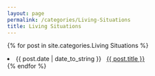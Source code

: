 ```yaml
---
layout: page
permalink: /categories/Living-Situations
title: Living Situations
---
```


{% for post in site.categories.Living Situations %}
 <li><span>{{ post.date | date_to_string }}</span> &nbsp; <a href="{{ post.url }}">{{ post.title }}</a></li>
{% endfor %}